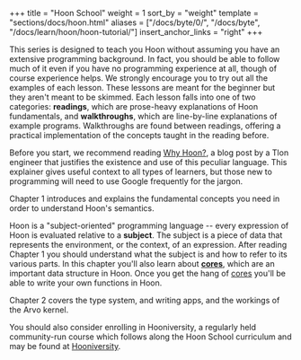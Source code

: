 +++
title = "Hoon School"
weight = 1
sort_by = "weight"
template = "sections/docs/hoon.html"
aliases = ["/docs/byte/0/", "/docs/byte", "/docs/learn/hoon/hoon-tutorial/"]
insert_anchor_links = "right"
+++

This series is designed to teach you Hoon without assuming you have an extensive programming background. In fact, you should be able to follow much of it even if you have no programming experience at all, though of course experience helps. We strongly encourage you to try out all the examples of each lesson. These lessons are meant for the beginner but they aren't meant to be skimmed. Each lesson falls into one of two categories: **readings**, which are prose-heavy explanations of Hoon fundamentals, and **walkthroughs**, which are line-by-line explanations of example programs. Walkthroughs are found between readings, offering a practical implementation of the concepts taught in the reading before.

Before you start, we recommend reading [Why Hoon?](https://urbit.org/blog/why-hoon/), a blog post by a Tlon engineer that justifies the existence and use of this peculiar language. This explainer gives useful context to all types of learners, but those new to programming will need to use Google frequently for the jargon.

Chapter 1 introduces and explains the fundamental concepts you need in order to understand Hoon's semantics.

Hoon is a "subject-oriented" programming language -- every expression of Hoon is evaluated relative to a **subject**. The subject is a piece of data that represents the environment, or the context, of an expression. After reading Chapter 1 you should understand what the subject is and how to refer to its various parts. In this chapter you'll also learn about **[cores](/docs/glossary/core/)**, which are an important data structure in Hoon. Once you get the hang of [cores](/docs/glossary/core/) you'll be able to write your own functions in Hoon.

Chapter 2 covers the type system, and writing apps, and the workings of the Arvo kernel.

You should also consider enrolling in Hooniversity, a regularly held community-run
course which follows along the Hoon School curriculum and may be found at [Hooniversity](https://hooniversity.org/).
